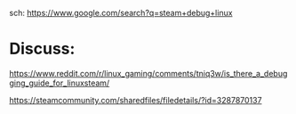 sch: https://www.google.com/search?q=steam+debug+linux

# Discuss:
https://www.reddit.com/r/linux_gaming/comments/tniq3w/is_there_a_debugging_guide_for_linuxsteam/

https://steamcommunity.com/sharedfiles/filedetails/?id=3287870137
